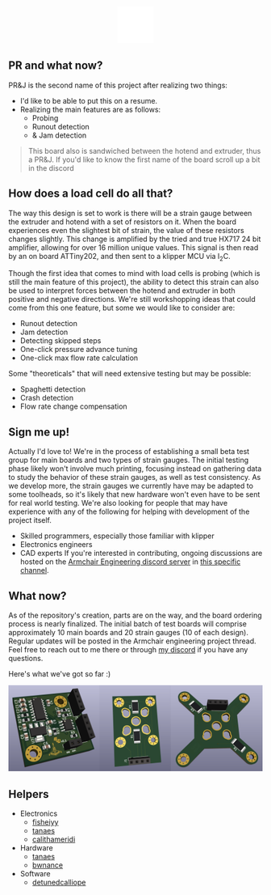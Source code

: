 <p align="center">
    <picture>
        <source media="(prefers-color-scheme: dark)" srcset="./images/dark.svg" | width=300>
        <source media="(prefers-color-scheme: light)" srcset="./images/light.svg" | width=300>
        <img alt="sammich" src="./images/dark.svg">
    </picture>
</p>

## PR and what now?
PR&J is the second name of this project after realizing two things:
- I'd like to be able to put this on a resume.
- Realizing the main features are as follows:
    - Probing
    - Runout detection
    - & Jam detection
> This board also is sandwiched between the hotend and extruder, thus a PR&J.
> If you'd like to know the first name of the board scroll up a bit in the discord

## How does a load cell do all that?
The way this design is set to work is there will be a strain gauge between the extruder and hotend with a set of resistors on it.
When the board experiences even the slightest bit of strain, the value of these resistors changes slightly.
This change is amplified by the tried and true HX717 24 bit amplifier, allowing for over 16 million unique values.
This signal is then read by an on board ATTiny202, and then sent to a klipper MCU via I<sub>2</sub>C.

Though the first idea that comes to mind with load cells is probing (which is still the main feature of this project), the ability to detect this strain can also be used to interpret forces between the hotend and extruder in both positive and negative directions.
We're still workshopping ideas that could come from this one feature, but some we would like to consider are:
- Runout detection
- Jam detection
- Detecting skipped steps
- One-click pressure advance tuning
- One-click max flow rate calculation

Some "theoreticals" that will need extensive testing but may be possible:
- Spaghetti detection
- Crash detection
- Flow rate change compensation

## Sign me up!
Actually I'd love to!
We're in the process of establishing a small beta test group for main boards and two types of strain gauges. The initial testing phase likely won't involve much printing, focusing instead on gathering data to study the behavior of these strain gauges, as well as test consistency.
As we develop more, the strain gauges we currently have may be adapted to some toolheads, so it's likely that new hardware won't even have to be sent for real world testing.
We're also looking for people that may have experience with any of the following for helping with development of the project itself.
- Skilled programmers, especially those familiar with klipper
- Electronics engineers
- CAD experts
If you're interested in contributing, ongoing discussions are hosted on the [Armchair Engineering discord server](https://discord.gg/armchairengineeringsux) in [this specific channel](https://discord.com/channels/1029426383614648421/1141480604844703745).

## What now?
As of the repository's creation, parts are on the way, and the board ordering process is nearly finalized. The initial batch of test boards will comprise approximately 10 main boards and 20 strain gauges (10 of each design).
Regular updates will be posted in the Armchair engineering project thread. Feel free to reach out to me there or through [my discord](https://discord.com/users/96435324275658752) if you have any questions.

Here's what we've got so far :)

<picture>
  <source srcset="./images/boards.png">
  <img alt="sammich" src="./images/boards.png">
</picture>

## Helpers
- Electronics
    - [fisheiyy](https://github.com/fisheiyy)
    - [tanaes](https://github.com/tanaes)
    - [calithameridi](http://github.com/calithameridi/)
- Hardware
    - [tanaes](https://github.com/tanaes)
    - [bwnance](https://github.com/bwnance)
- Software
    - [detunedcalliope](https://github.com/detunedcalliope)
